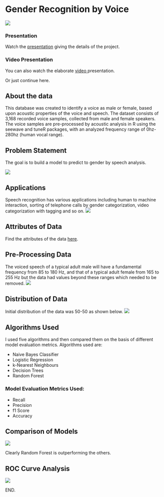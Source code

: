 # Gender Recognition by Voice
![](https://github.com/somagicc/Gender-Recognition-by-Voice/blob/master/Images/Hello_computer.gif)

### Presentation
Watch the [presentation](https://docs.google.com/presentation/d/1huSoQE3e1uz74Howpzvw_peBVImpeXq_cgswhPmRRyk/edit "presentation") giving the details of the project. 

### Video Presentation
You can also watch the elaborate [video ](https://www.youtube.com/watch?v=yUopC0USor4&t=137s "video ")presentation.

Or just continue here.
## About the data
This database was created to identify a voice as male or female, based upon acoustic properties of the voice and speech. The dataset consists of 3,168 recorded voice samples, collected from male and female speakers. The voice samples are pre-processed by acoustic analysis in R using the seewave and tuneR packages, with an analyzed frequency range of 0hz-280hz (human vocal range).

## Problem Statement
The goal is to build a model to predict to gender by speech analysis.

![](https://github.com/somagicc/Gender-Recognition-by-Voice/blob/master/Images/Problem_Statement.gif)
## Applications
Speech recognition has various applications including human to machine interaction, sorting of telephone calls by gender categorization, video categorization with tagging and so on.
![](https://github.com/somagicc/Gender-Recognition-by-Voice/blob/master/Images/Application.png)
## Attributes of Data
Find the attributes of the data [here](https://github.com/somagicc/Gender-Recognition-by-Voice/blob/master/About%20the%20Data "here").

## Pre-Processing Data
The voiced speech of a typical adult male will have a fundamental frequency from 85 to 180 Hz, and that of a typical adult female from 165 to 255 Hz but the data had values beyond these ranges which needed to be removed.
![](https://github.com/somagicc/Gender-Recognition-by-Voice/blob/master/Images/Initial%20Distribution%20of%20Mean%20Fundamental%20Frequency%20Across%20Gender.jpeg)

## Distribution of Data
Initial distribution of the data was 50-50 as shown below.
![](https://github.com/somagicc/Gender-Recognition-by-Voice/blob/master/Images/Initial%20Distribution%20of%20Gender.png)

## Algorithms Used
I used five algorithms and then compared them on the basis of different model evaluation metrics. Algorithms used are:
- Naive Bayes Classifier 
- Logistic Regression
- k-Nearest Neighbours
- Decision Trees
- Random Forest

### Model Evaluation Metrics Used:
- Recall
- Precision
- f1 Score
- Accuracy

## Comparison of Models
![](https://github.com/somagicc/Gender-Recognition-by-Voice/blob/master/Images/Comparison%20of%20models.png)

Clearly Random Forest is outperforming the others.

## ROC Curve Analysis
![](https://github.com/somagicc/Gender-Recognition-by-Voice/blob/master/Images/ROC_Curve_Analysis.png)

END.
